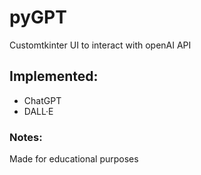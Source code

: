 # pyGPT
Customtkinter UI to interact with openAI API

## Implemented:
- ChatGPT
- DALL·E

### Notes:
Made for educational purposes
